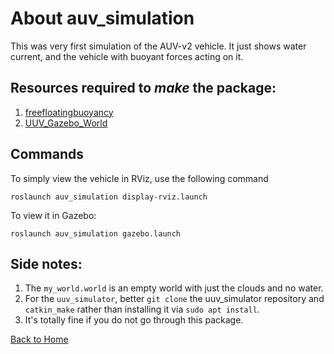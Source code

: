 # About auv_simulation
This was very first simulation of the AUV-v2 vehicle. It just shows water current, and the vehicle with buoyant forces acting on it.

## Resources required to *make* the package:
1. [freefloatingbuoyancy][1]
2. [UUV_Gazebo_World][2]

## Commands
To simply view the vehicle in RViz, use the following command

```
roslaunch auv_simulation display-rviz.launch
```
To view it in Gazebo:
```
roslaunch auv_simulation gazebo.launch
```

## Side notes:
1. The `my_world.world` is an empty world with just the clouds and no water.
2. For the `uuv_simulator`, better `git clone` the uuv_simulator repository and `catkin_make` rather than installing it
via `sudo apt install`.
3. It's totally fine if you do not go through this package.

[Back to Home](./Home.md)

[1]:https://github.com/bluerobotics/freebuoyancy_gazebo
[2]:https://github.com/uuvsimulator/uuv_simulator